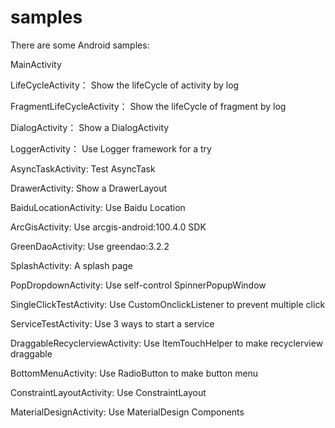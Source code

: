 # samples
There are some Android samples:

MainActivity

LifeCycleActivity：  Show the lifeCycle of activity by log

FragmentLifeCycleActivity：  Show the lifeCycle of fragment by log

DialogActivity：  Show a DialogActivity

LoggerActivity：  Use Logger framework for a try

AsyncTaskActivity:   Test AsyncTask

DrawerActivity:  Show a DrawerLayout

BaiduLocationActivity: Use Baidu Location

ArcGisActivity: Use arcgis-android:100.4.0 SDK

GreenDaoActivity: Use greendao:3.2.2

SplashActivity: A splash page

PopDropdownActivity: Use self-control SpinnerPopupWindow

SingleClickTestActivity: Use CustomOnclickListener to prevent multiple click

ServiceTestActivity: Use 3 ways to start a service

DraggableRecyclerviewActivity: Use ItemTouchHelper to make recyclerview draggable

BottomMenuActivity: Use RadioButton to make button menu

ConstraintLayoutActivity: Use ConstraintLayout

MaterialDesignActivity: Use MaterialDesign Components